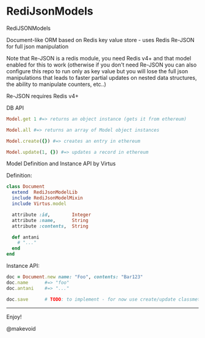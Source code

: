 # RediJsonModels

RediJSONModels

Document-like ORM based on Redis key value store - uses Redis Re-JSON for full json manipulation 

Note that Re-JSON is a redis module, you need Redis v4+ and that model enabled for this to work (otherwise if you don't need Re-JSON you can also configure this repo to run only as key value but you will lose the full json manipulations that leads to faster partial updates on nested data structures, the ability to manipulate counters, etc..)

Re-JSON requires Redis v4+

DB API

```ruby
Model.get 1 #=> returns an object instance (gets it from ethereum)

Model.all #=> returns an array of Model object instances

Model.create({}) #=> creates an entry in ethereum

Model.update(1, {}) #=> updates a record in ethereum
```

Model Definition and Instance API by Virtus

Definition:

```ruby
class Document
  extend  RediJsonModelLib
  include RediJsonModelMixin
  include Virtus.model

  attribute :id,        Integer
  attribute :name,      String
  attribute :contents,  String

  def antani
    # "..."
  end
end
```

Instance API:

```ruby
doc = Document.new name: "Foo", contents: "Bar123"
doc.name      #=> "foo"
doc.antani    #=> "..."

doc.save      # TODO: to implement - for now use create/update classmethods
```
---

Enjoy!

@makevoid
